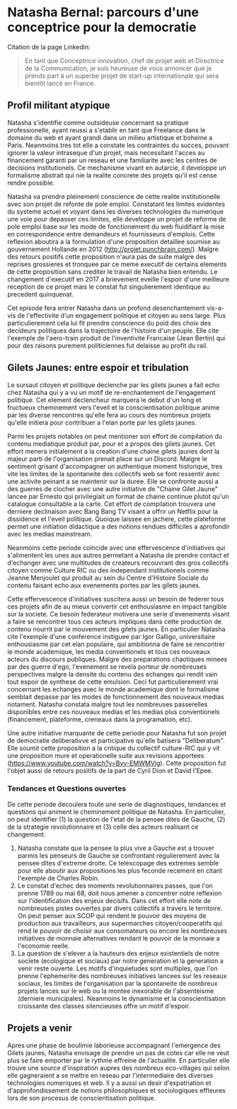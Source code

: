 # Natasha Bernal: parcours d'une conceptrice pour la democratie
Citation de la page Linkedin:
> En tant que Conceptrice innovation, chef de projet web et Directrice de la Communication, je suis heureuse de vous annoncer que je prends part à un superbe projet de start-up internationale qui sera bientôt lancé en France.

## Profil militant atypique
Natasha s'identifie comme outsideuse concernant sa pratique professionelle, ayant reussi a s'etablir en tant que Freelance dans le domaine du web et ayant grandi dans un milieu artistique et boheme a Paris. Neanmoins tres tot elle a constate les contraintes du succes, pouvant ignorer la valeur intraseque d'un projet, mais necessitant l'acces au financement garanti par un reseau et une familiarite avec les centres de decisions institutionels. Ce mechanisme vivant en autarcie, il developpe un formalisme abstrait qui nie la realite concrete des projets qu'il est cense rendre possible.

Natasha va prendre pleinement conscience de cette realite institutionelle avec son projet de refonte de pole emploi. Constatant les limites evidentes du systeme actuel et voyant dans les diverses technologies du numerique une voie pour depasser ces limites, elle developpe un projet de reforme de pole emploi base sur les mode de fonctionement du web fluidifiant la mise en correspondence entre demandeurs et fournisseurs d'emplois. Cette reflexion aboutira a la formulation d'une proposition detaillee soumise au gouvernement Hollande en 2012 (http://projet.punchbrain.com/). Malgre des retours positifs cette proposition n'aura pas de suite malgre des reprises grossieres et tronquee par ce meme executif de certains elements de cette proposition sans crediter le travail de Natasha bien entendu. Le changement d'executif en 2017 a brievement eveille l'espoir d'une meilleure reception de ce projet mais le constat fut singulierement identique au precedent quinquenat.

Cet episode fera entrer Natasha dans un profond desenchantement vis-a-vis de l'effectivite d'un engagement politique et citoyen au sens large. Plus particulierement cela lui fit prendre conscience du poid des choix des decideurs politiques dans la trajectoire de l'histoire d'un peuple. Elle cite l'exemple de l'aero-train produit de l'inventivite Francaise (Jean Bertin) qui pour des raisons purement politiciennes fut delaisse au profit du rail.
## Gilets Jaunes: entre espoir et tribulation
Le sursaut citoyen et politique declenche par les gilets jaunes a fait echo chez Natasha qui y a vu un motif de re-enchantement de l'engagement politique. Cet element declencheur marquera le debut d'un long et fructueux cheminement vers l'eveil et la conscientisation politique anime par les diverse rencontres qu'elle fera au cours des nombreux projets qu'elle initiera pour contribuer a l'elan porte par les gilets jaunes.

Parmi les projets notables on peut mentioner son effort de compilation du contenu mediatique produit par, pour et a propos des gilets jaunes. Cet effort menera initialement a la creation d'une chaine gilets jaunes dont la majeur parti de l'organisation prenait place sur un Discord. Malgre le sentiment grisant d'accompagner un authentique moment historique, tres vite les limites de la spontaneite des collectifs web se font ressentir avec une activite peinant a se maintenir sur la duree. Elle se confronte aussi a des guerres de clocher avec une autre initiative de "Chaine Gilet Jaune" lancee par Ernesto qui privilegiait un format de chaine continue plutot qu'un catalogue consultable a la carte. Cet effort de compilation trouvera une derniere declinaison avec Bang Bang TV visant a offrir un Netflix pour la dissidence et l'eveil politique. Quoique laissee en jachere, cette plateforme permet une initiation didactique a des notions rendues difficiles a aprofondir avec les medias mainstream. 

Neanmoins cette periode coincide avec une effervescence d'initiatives qui s'alimentent les unes aux autres permetant a Natasha de prendre contact et d'echanger avec une multitudes de createurs recouvrant des gros collectifs citoyen comme Culture RIC ou des independant institutionels comme Jeanne Menjoulet qui produit au sein du Centre d'Histoire Sociale du contenu faisant echo aux evenements portes par les gilets jaunes.

Cette effervescence d'initiatives suscitera aussi un besoin de federer tous ces projets afin de au mieux convertir cet enthousiasme en impact tangible sur la societe. Ce besoin federateur motivera une serie d'evenements visant a faire se rencontrer tous ces acteurs impliques dans cette production de contenu nourrit par le mouvement des gilets jaunes. En particulier Natasha cite l'exemple d'une conference instiguee par Igor Galligo, universitaire enthousiasme par cet elan populaire, qui ambitionna de faire se rencontrer le monde academique, les media conventionels et tous ces nouveaux acteurs du discours publiques. Malgre des preparations chaotiques minees par des guerre d'ego, l'evenement se revela porteur de nombreuses perspectives malgre la densite du contenu des echanges qui rendit vain tout espoir de synthese de cette emulsion. Ceci fut particulierement vrai concernant les echanges avec le monde academique dont le formalisme semblait depasse par les modes de fonctionnement des nouveaux medias notament. Natasha constata malgre tout les nombreuses passerelles disponibles entre ces nouveaux medias et les medias plus conventionels (financement, plateforme, creneaux dans la programation, etc).

Une autre initiative marquante de cette periode pour Natasha fut son projet de democratie deliberativve et participative qu'elle batisera "Deliberatum". Elle soumit cette proposition a la critique du collectif culture-RIC qui y vit une proposition mure et operationelle suite aux revisions apportees (https://www.youtube.com/watch?v=Bvv-EMWMVig). Cette proposition fut l'objet aussi de retours positifs de la part de Cyril Dion et David l'Epee. 
### Tendances et Questions ouvertes
De cette periode decoulera toute une serie de diagnostiques, tendances et questions qui animent le cheminement politique de Natasha. En particulier, on peut identifier (1) la question de l'etat de la pensee dites de Gauche, (2) de la strategie revolutionnaire et (3) celle des acteurs realisant ce changement.

1. Natasha constate que la pensee la plus vive a Gauche est a trouver parmis les penseurs de Gauche se confrontant regulierement avec la pensee dites d'extreme droite. Ce telescopage des extremes semble pour elle aboutir aux propositions les plus feconde recement en citant l'exemple de Charles Robin.
2. Le constat d'echec des moments revolutionnaires passes, que l'on prenne 1789 ou mai 68, doit nous amener a concentrer notre reflexion sur l'identification des enjeux decisifs. Dans cet effort elle note de nombreuses pistes ouvertes par divers collectifs a travers le territoire. On peut penser aux SCOP qui rendent le pouvoir des moyens de production aux travailleurs, aux supermarches citoyen/cooperatifs qui rend le pouvoir de choisir aux consomateurs ou encore les nombreuses initiatives de monnaie alternatives rendant le pouvoir de la monnaie a l'economie reelle.
3. La question de s'elever a la hauteurs des enjeux existentiels de notre societe (ecologique et sociaux) par notre generation et la generation a venir reste ouverte. Les motifs d'inquietudes sont multiples, que l'on prenne l'ephemerite des nombreuses initiatives lancees sur les reseaux sociaux, les limites de l'organisation par la spontaneite de nombreux projets lances sur le web ou la montee inexorable de l'absenteisme (derniere municipales). Neanmoins le dynamisme et la conscientisation croissante des classes silencieuses offre un motif d'espoir.

## Projets a venir
Apres une phase de boulimie laborieuse accompagnant l'emergence des Gilets jaunes, Natasha envisage de prendre un pas de cotes car elle ne veut plus se faire emporter par le rythme effreine de l'actualite. En particulier elle trouve une source d'inspiration aupres des nombreux eco-villages qui selon elle gagneraient a se mettre en reseau par l'intermediaire des diverses technologies numeriques et web. Il y a aussi un desir d'expatriation et d'approfondissement de notions philosophiques et sociologiques effleures lors de son procesus de conscientisation politique.